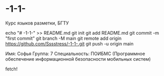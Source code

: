 # -1-1-
Курс языков разметки, БГТУ

echo "# -1-1-" >> README.md
git init
git add README.md
git commit -m "first commit"
git branch -M main
git remote add origin https://github.com/Sssstress/-1-1-.git
git push -u origin main

Имя: Софья
Группа: 7
Специальность: ПОИБМС (Программное обеспечение информационной безопасности мобильных систем)

fetch!
